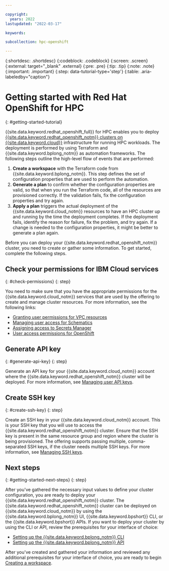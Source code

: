 ```yaml
---

copyright:
  years: 2022
lastupdated: "2022-03-17"

keywords: 

subcollection: hpc-openshift

---
```


{:shortdesc: .shortdesc}
{:codeblock: .codeblock}
{:screen: .screen}
{:external: target="_blank" .external}
{:pre: .pre}
{:tip: .tip}
{:note: .note}
{:important: .important}
{:step: data-tutorial-type='step'}
{:table: .aria-labeledby="caption"}

# Getting started with Red Hat OpenShift for HPC
{: #getting-started-tutorial}

{{site.data.keyword.redhat_openshift_full}} for HPC enables you to deploy [{{site.data.keyword.redhat_openshift_notm}} clusters on {{site.data.keyword.cloud}}](/docs/openshift?topic=openshift-getting-started) infrastructure for running HPC workloads. The deployment is performed by using Terraform and {{site.data.keyword.bplong_notm}} as automation frameworks. The following steps outline the high-level flow of events that are performed:

1. **Create a workspace** with the Terraform code from {{site.data.keyword.bplong_notm}}. This step defines the set of configuration properties that are used to perform the automation.
2. **Generate a plan** to confirm whether the configuration properties are valid, so that when you run the Terraform code, all of the resources are provisioned correctly. If the validation fails, fix the configuration properties and try again.
3. **Apply a plan** triggers the actual deployment of the {{site.data.keyword.cloud_notm}} resources to have an HPC cluster up and running by the time the deployment completes. If the deployment fails, identify the reason for failure, fix the problem, and try again. If a change is needed to the configuration properties, it might be better to generate a plan again.

Before you can deploy your {{site.data.keyword.redhat_openshift_notm}} cluster, you need to create or gather some information. To get started, complete the following steps.

## Check your permissions for IBM Cloud services
{: #check-permissions}
{: step}

You need to make sure that you have the appropriate permissions for the {{site.data.keyword.cloud_notm}} services that are used by the offering to create and manage cluster resources. For more information, see the following links:

* [Granting user permissions for VPC resources](/docs/vpc?topic=vpc-managing-user-permissions-for-vpc-resources)
* [Managing user access for Schematics](/docs/schematics?topic=schematics-access)
* [Assigning access to Secrets Manager](/docs/secrets-manager?topic=secrets-manager-assign-access)
* [User access permissions for OpenShift](/docs/openshift?topic=openshift-access_reference)

## Generate API key
{: #generate-api-key}
{: step}

Generate an API key for your {{site.data.keyword.cloud_notm}} account where the {{site.data.keyword.redhat_openshift_notm}} cluster will be deployed. For more information, see [Managing user API keys](/docs/account?topic=account-userapikey).

## Create SSH key
{: #create-ssh-key}
{: step}

Create an SSH key in your {{site.data.keyword.cloud_notm}} account. This is your SSH key that you will use to access the {{site.data.keyword.redhat_openshift_notm}} cluster. Ensure that the SSH key is present in the same resource group and region where the cluster is being provisioned. The offering supports passing multiple, comma-separated SSH keys, if the cluster needs multiple SSH keys. For more information, see [Managing SSH keys](/docs/vpc?topic=vpc-managing-ssh-keys).

## Next steps
{: #getting-started-next-steps}
{: step}

After you've gathered the necessary input values to define your cluster configuration, you are ready to deploy your {{site.data.keyword.redhat_openshift_notm}} cluster. The {{site.data.keyword.redhat_openshift_notm}} cluster can be deployed on {{site.data.keyword.cloud_notm}} by using the {{site.data.keyword.bplong_notm}} UI, {{site.data.keyword.bpshort}} CLI, or the {{site.data.keyword.bpshort}} APIs. If you want to deploy your cluster by using the CLI or API, review the prerequisites for your interface of choice:

* [Setting up the {{site.data.keyword.bplong_notm}} CLI](/docs/hpc-openshift?topic=hpc-openshift-setting-up-cli)
* [Setting up the {{site.data.keyword.bplong_notm}} API](/docs/hpc-openshift?topic=hpc-openshift-setting-up-api)

After you've created and gathered your information and reviewed any additional prerequisites for your interface of choice, you are ready to begin [Creating a workspace](/docs/hpc-openshift?topic=hpc-openshift-creating-workspace).